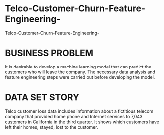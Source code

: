 # Telco-Customer-Churn-Feature-Engineering-
Telco-Customer-Churn-Feature-Engineering-
# BUSINESS PROBLEM
It is desirable to develop a machine learning model that can predict the customers who will leave the company. 
The necessary data analysis and feature engineering steps were carried out before developing the model.
# DATA SET STORY
Telco customer loss data includes information about a fictitious telecom company that provided home phone and Internet services to 7,043 customers in California
in the third quarter. It shows which customers have left their homes, stayed, lost to the customer.
